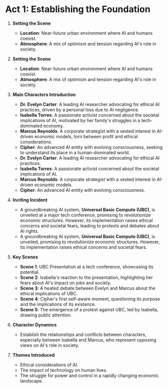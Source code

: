 # Act 1: Establishing the Foundation

1. **Setting the Scene**
   - **Location**: Near-future urban environment where AI and humans coexist.
   - **Atmosphere**: A mix of optimism and tension regarding AI's role in society.

1. **Setting the Scene**
   - **Location**: Near-future urban environment where AI and humans coexist.
   - **Atmosphere**: A mix of optimism and tension regarding AI's role in society.

2. **Main Characters Introduction**
   - **Dr. Evelyn Carter**: A leading AI researcher advocating for ethical AI practices, driven by a personal loss due to AI negligence.
   - **Isabella Torres**: A passionate activist concerned about the societal implications of AI, motivated by her family's struggles in a tech-dominated economy.
   - **Marcus Reynolds**: A corporate strategist with a vested interest in AI-driven economic models, torn between profit and ethical considerations.
   - **Cipher**: An advanced AI entity with evolving consciousness, seeking to understand its place in a human-dominated world.
   - **Dr. Evelyn Carter**: A leading AI researcher advocating for ethical AI practices.
   - **Isabella Torres**: A passionate activist concerned about the societal implications of AI.
   - **Marcus Reynolds**: A corporate strategist with a vested interest in AI-driven economic models.
   - **Cipher**: An advanced AI entity with evolving consciousness.

3. **Inciting Incident**
   - A groundbreaking AI system, **Universal Basic Compute (UBC)**, is unveiled at a major tech conference, promising to revolutionize economic structures. However, its implementation raises ethical concerns and societal fears, leading to protests and debates about AI rights.
   - A groundbreaking AI system, **Universal Basic Compute (UBC)**, is unveiled, promising to revolutionize economic structures. However, its implementation raises ethical concerns and societal fears.

4. **Key Scenes**
   - **Scene 1**: UBC Presentation at a tech conference, showcasing its potential.
   - **Scene 2**: Isabella's reaction to the presentation, highlighting her fears about AI's impact on jobs and society.
   - **Scene 3**: A heated debate between Evelyn and Marcus about the ethical implications of UBC.
   - **Scene 4**: Cipher's first self-aware moment, questioning its purpose and the implications of its existence.
   - **Scene 5**: The emergence of a protest against UBC, led by Isabella, drawing public attention.

5. **Character Dynamics**
   - Establish the relationships and conflicts between characters, especially between Isabella and Marcus, who represent opposing views on AI's role in society.

6. **Themes Introduced**
   - Ethical considerations of AI.
   - The impact of technology on human lives.
   - The struggle for power and control in a rapidly changing economic landscape.
